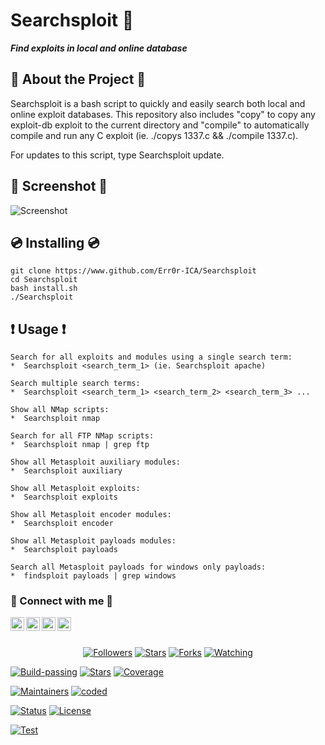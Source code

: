# Searchsploit 🔎
**<i>Find exploits in local and online database**</i>

## 📒 About the Project 📒
Searchsploit is a bash script to quickly and easily search both local and online exploit databases. This repository also includes "copy" to copy any exploit-db exploit to the current directory and "compile" to automatically compile and run any C exploit (ie. ./copys 1337.c && ./compile 1337.c).

For updates to this script, type Searchsploit update.

## 📸 Screenshot 📸
![Screenshot](https://i.postimg.cc/PrnjCZs2/20201127-035811.jpg)

## 💿 Installing 💿
```
git clone https://www.github.com/Err0r-ICA/Searchsploit
cd Searchsploit 
bash install.sh
./Searchsploit
```

## ❗ Usage ❗
```
Search for all exploits and modules using a single search term:
*  Searchsploit <search_term_1> (ie. Searchsploit apache)

Search multiple search terms:
*  Searchsploit <search_term_1> <search_term_2> <search_term_3> ...

Show all NMap scripts:
*  Searchsploit nmap 

Search for all FTP NMap scripts:
*  Searchsploit nmap | grep ftp

Show all Metasploit auxiliary modules:
*  Searchsploit auxiliary

Show all Metasploit exploits:
*  Searchsploit exploits

Show all Metasploit encoder modules:
*  Searchsploit encoder

Show all Metasploit payloads modules:
*  Searchsploit payloads

Search all Metasploit payloads for windows only payloads:
*  findsploit payloads | grep windows
```

### 👤 Connect with me 👤
<a href="https://github.com/Err0r-ICA"><img align="left" alt="codeSTACKr | Github" width="22px" src="https://cdn.jsdelivr.net/npm/simple-icons@v3/icons/github.svg" /></a>
<a href="https://t.me/kalit3rmux"><img align="left" alt="codeSTACKr | Telegram" width="22px" src="https://cdn.jsdelivr.net/npm/simple-icons@v3/icons/telegram.svg" /></a>
<a href="https://www.facebook.com/termuxxhacking"><img align="left" alt="codeSTACKr | Facebook" width="22px" src="https://cdn.jsdelivr.net/npm/simple-icons@v3/icons/facebook.svg" /></a>
<a href="https://instagram.com/termux_hacking"><img align="left" alt="codeSTACKr | Instagram" width="22px" src="https://cdn.jsdelivr.net/npm/simple-icons@v3/icons/instagram.svg" /></a>

<br><br><p align="center">
<a href="https://github.com/Err0r-ICA/followers"><img title="Followers" src="https://img.shields.io/github/followers/lovehacker404?color=blue&style=flat-square"></a>
<a href="https://github.com/Err0r-ICA/World/stargazers/"><img title="Stars" src="https://img.shields.io/github/stars/lovehacker404/World?color=red&style=flat-square"></a>
<a href="https://github.com/Err0r-ICA/World/network/members"><img title="Forks" src="https://img.shields.io/github/forks/lovehacker404/World?color=red&style=flat-square"></a>
<a href="https://github.com/Err0r-ICA/World/watchers"><img title="Watching" src="https://img.shields.io/github/watchers/lovehacker404/World?label=Watchers&color=blue&style=flat-square"></a>
</p>

[![Build-passing](https://img.shields.io/badge/build-passing-red.svg?style=plastic)](https://github.com/Err0r-ICA/SpeedTest/issues) [![Stars](https://img.shields.io/open-vsx/stars/Redhat/Java.svg?style=plastic&color=orange)](https://github.com/Err0r-ICA/SpeedTest/issues) [![Coverage](https://img.shields.io/azure-devops/coverage/Swellaby/Opensource/25?color=yellow&style=plastic)](https://github.com/Err0r-ICA/SpeedTest/issues)

[![Maintainers](https://img.shields.io/badge/mainteiners-HackBoyz-green.svg?style=plastic)](https://github.com/Err0r-ICA/SpeedTest/issues) [![coded](https://img.shields.io/badge/coded%20in-bash-mintgreen.svg?style=plastic)](https://github.com/Err0r-ICA/SpeedTest/issues)

[![Status](https://img.shields.io/badge/code%20status-encrypted-cyan.svg?style=plastic)](https://github.com/Err0r-ICA/SpeedTest/issues) [![License](https://img.shields.io/badge/license-MIT-blueviolet.svg?style=plastic)](https://github.com/Err0r-ICA/SpeedTest/issues)

[![Test](https://img.shields.io/badge/tested%20on-Termux,%20Kali%20Linux,%20Ubuntu,%20Parrot%20OS,%20Debian,%20ANDRAX%20Mobile-%23ff69b4.svg?style=plastic)](https://github.com/Err0r-ICA/SpeedTest/issues)
 
